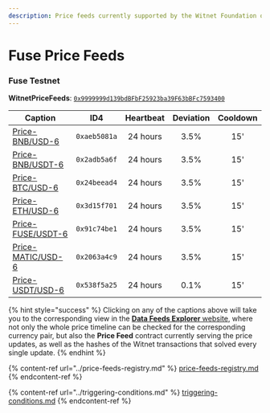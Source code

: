 ```yaml
---
description: Price feeds currently supported by the Witnet Foundation on the Fuse ecosystem
---
```


# Fuse Price Feeds

### Fuse Testnet

**WitnetPriceFeeds**: [`0x9999999d139bdBFbF25923ba39F63bBFc7593400`](https://explorer.fusespark.io/address/0x9999999d139bdBFbF25923ba39F63bBFc7593400)

| **Caption**                                                                  | **ID4**      | **Heartbeat** | **Deviation** | **Cooldown** |
| ---------------------------------------------------------------------------- | ------------ | :-----------: | :-----------: | :----------: |
| [Price-BNB/USD-6](https://feeds.witnet.io/fuse/fuse-testnet\_bnb-usd\_6)     | `0xaeb5081a` |    24 hours   |      3.5%     |      15'     |
| [Price-BNB/USDT-6](https://feeds.witnet.io/fuse/fuse-testnet\_bnb-usdt\_6)   | `0x2adb5a6f` |    24 hours   |      3.5%     |      15'     |
| [Price-BTC/USD-6](https://feeds.witnet.io/fuse/fuse-testnet\_btc-usd\_6)     | `0x24beead4` |    24 hours   |      3.5%     |      15'     |
| [Price-ETH/USD-6](https://feeds.witnet.io/fuse/fuse-testnet\_eth-usd\_6)     | `0x3d15f701` |    24 hours   |      3.5%     |      15'     |
| [Price-FUSE/USDT-6](https://feeds.witnet.io/fuse/fuse-testnet\_fuse-usdt\_6) | `0x91c74be1` |    24 hours   |      3.5%     |      15'     |
| [Price-MATIC/USD-6](https://feeds.witnet.io/fuse/fuse-testnet\_matic-usd\_6) | `0x2063a4c9` |    24 hours   |      3.5%     |      15'     |
| [Price-USDT/USD-6](https://feeds.witnet.io/fuse/fuse-testnet\_usdt-usd\_6)   | `0x538f5a25` |    24 hours   |      0.1%     |      15'     |

{% hint style="success" %}
Clicking on any of the captions above will take you to the corresponding view in the [**Data Feeds Explorer** website](https://feeds.witnet.io), where not only the whole price timeline can be checked for the corresponding currency pair, but also the **Price Feed** contract currently serving the price updates, as well as the hashes of the Witnet transactions that solved every single update.
{% endhint %}

{% content-ref url="../price-feeds-registry.md" %}
[price-feeds-registry.md](../price-feeds-registry.md)
{% endcontent-ref %}

{% content-ref url="../triggering-conditions.md" %}
[triggering-conditions.md](../triggering-conditions.md)
{% endcontent-ref %}

